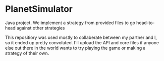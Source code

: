# PlanetSimulator
Java project. We implement a strategy from provided files to go head-to-head against other strategies


This repositiory was used mostly to collaberate between my partner and I, so it ended up pretty convoluted. I'll upload the API and core files if anyone else out there in the world wants to try playing the game or making a strategy of their own.
